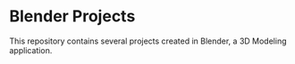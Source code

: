 # Blender Projects

This repository contains several projects created in Blender, a 3D Modeling application.
